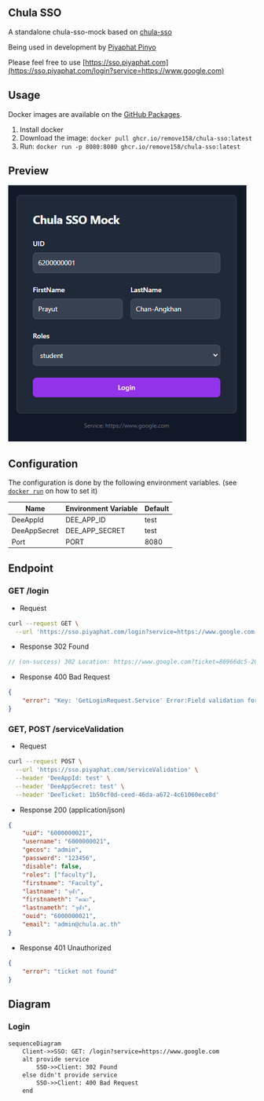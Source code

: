 ## Chula SSO

A standalone chula-sso-mock based on [chula-sso](https://account.it.chula.ac.th/wiki/doku.php?id=how_does_it_work)

Being used in development by [Piyaphat Pinyo](https://www.github.com/remove158)

Please feel free to use [https://sso.piyaphat.com](https://sso.piyaphat.com/login?service=https://www.google.com)

## Usage

Docker images are available on the [GitHub Packages](https://github.com/remove158/chula-sso/pkgs/container/chula-sso).

1. Install docker
2. Download the image: `docker pull ghcr.io/remove158/chula-sso:latest`
3. Run: `docker run -p 8080:8080 ghcr.io/remove158/chula-sso:latest`

## Preview

![img](./preview-1.png)

## Configuration

The configuration is done by the following environment variables. (see [`docker run`](https://docs.docker.com/engine/reference/commandline/run/#set-environment-variables--e---env---env-file) on how to set it)

| Name         | Environment Variable | Default |
| ------------ | -------------------- | ------- |
| DeeAppId     | DEE_APP_ID           | test    |
| DeeAppSecret | DEE_APP_SECRET       | test    |
| Port         | PORT                 | 8080    |

## Endpoint

### GET /login

- Request

```sh
curl --request GET \
  --url 'https://sso.piyaphat.com/login?service=https://www.google.com'
```

- Response 302 Found

```js
// (on-success) 302 Location: https://www.google.com?ticket=86966dc5-2049-428f-88fe-2d78a5985d38
```

- Response 400 Bad Request

```json
{
	"error": "Key: 'GetLoginRequest.Service' Error:Field validation for 'Service' failed on the 'required' tag"
}
```

### GET, POST /serviceValidation

- Request

```sh
curl --request POST \
  --url 'https://sso.piyaphat.com/serviceValidation' \
  --header 'DeeAppId: test' \
  --header 'DeeAppSecret: test' \
  --header 'DeeTicket: 1b50cf0d-ceed-46da-a672-4c61060ece8d'
```

- Response 200 (application/json)

```json
{
	"uid": "6000000021",
	"username": "6000000021",
	"gecos": "admin",
	"password": "123456",
	"disable": false,
	"roles": ["faculty"],
	"firstname": "Faculty",
	"lastname": "จุฬา",
	"firstnameth": "คณะ",
	"lastnameth": "จุฬา",
	"ouid": "6000000021",
	"email": "admin@chula.ac.th"
}
```

- Response 401 Unauthorized

```json
{
	"error": "ticket not found"
}
```

## Diagram

### Login

```mermaid
sequenceDiagram
    Client->>SSO: GET: /login?service=https://www.google.com
    alt provide service
        SSO->>Client: 302 Found
    else didn't provide service
        SSO->>Client: 400 Bad Request
    end
```
